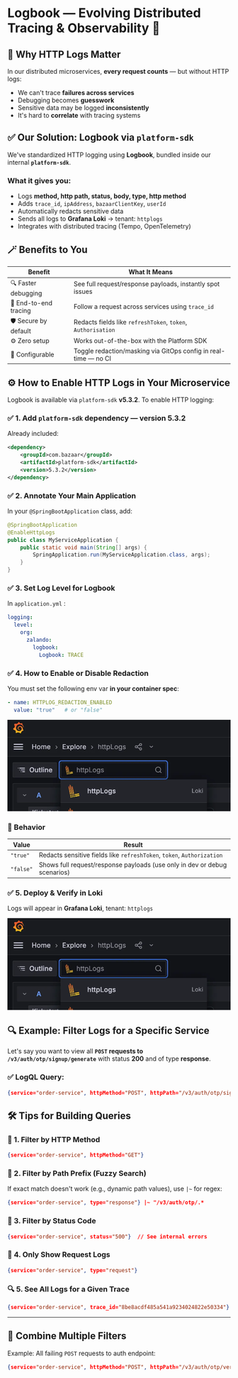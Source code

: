 # Logbook — Evolving Distributed Tracing & Observability 🚀

## 🧠 Why HTTP Logs Matter

In our distributed microservices, **every request counts** — but without HTTP logs:

- We can't trace **failures across services**
- Debugging becomes **guesswork**
- Sensitive data may be logged **inconsistently**
- It's hard to **correlate** with tracing systems

## ✅ Our Solution: Logbook via `platform-sdk`

We've standardized HTTP logging using **Logbook**, bundled inside our internal **`platform-sdk`**.

### What it gives you:

- Logs **method, http path, status, body, type, http method**
- Adds `trace_id`, `ipAddress`, `bazaarClientKey`, `userId`
- Automatically redacts sensitive data
- Sends all logs to **Grafana Loki** → tenant: `httplogs`
- Integrates with distributed tracing (Tempo, OpenTelemetry)

## 🪄 Benefits to You

| Benefit | What It Means |
| --- | --- |
| 🔍 Faster debugging | See full request/response payloads, instantly spot issues |
| 🧵 End-to-end tracing | Follow a request across services using `trace_id` |
| 🛡 Secure by default | Redacts fields like `refreshToken`, `token`, `Authorisation` |
| ⚙️ Zero setup | Works out-of-the-box with the Platform SDK |
| 🔄 Configurable | Toggle redaction/masking via GitOps config in real-time — no CI |

## ⚙️ How to Enable HTTP Logs in Your Microservice

Logbook is available via `platform-sdk` **v5.3.2**. To enable HTTP logging:

### ✅ 1. Add `platform-sdk` dependency — version 5.3.2

Already included:

```xml
<dependency>
    <groupId>com.bazaar</groupId>
    <artifactId>platform-sdk</artifactId>
    <version>5.3.2</version>
</dependency>
```

### ✅ 2. Annotate Your Main Application

In your `@SpringBootApplication` class, add:

```java
@SpringBootApplication
@EnableHttpLogs
public class MyServiceApplication {
    public static void main(String[] args) {
        SpringApplication.run(MyServiceApplication.class, args);
    }
}
```

### ✅ 3. Set Log Level for Logbook

In `application.yml` :

```yaml
logging:
  level:
    org:
      zalando:
        logbook:
          Logbook: TRACE
```

### ✅ 4. How to Enable or Disable Redaction

You must set the following env var **in your container spec**:

```yaml
- name: HTTPLOG_REDACTION_ENABLED
  value: "true"   # or "false"
```

![image.png](assets/6a37e7a7-c2d2-4d5b-9c09-a1afa146c95b.png)

### 📌 Behavior

| Value | Result |
| --- | --- |
| `"true"` | Redacts sensitive fields like `refreshToken`, `token`, `Authorization` |
| `"false"` | Shows full request/response payloads (use only in dev or debug scenarios) |

### ✅ 5. Deploy & Verify in Loki

Logs will appear in **Grafana Loki**, tenant: `httplogs`

![image.png](assets/6a37e7a7-c2d2-4d5b-9c09-a1afa146c95b.png)

## 🔍 Example: Filter Logs for a Specific Service

Let's say you want to view all **`POST` requests to `/v3/auth/otp/signup/generate`** with status **200** and of type **response**.

### ✅ LogQL Query:

```json
{service="order-service", httpMethod="POST", httpPath="/v3/auth/otp/signup/generate", type="response", status="200"}
```

## 🛠️ Tips for Building Queries

### 🔎 1. **Filter by HTTP Method**

```json
{service="order-service", httpMethod="GET"}
```

### 📍 2. **Filter by Path Prefix (Fuzzy Search)**

If exact match doesn't work (e.g., dynamic path values), use `|~` for regex:

```json
{service="order-service", type="response"} |~ "/v3/auth/otp/.*
```

### 🧵 3. **Filter by Status Code**

```json
{service="order-service", status="500"}  // See internal errors
```

### 🧪 4. **Only Show Request Logs**

```json
{service="order-service", type="request"}
```

### 🔍 5. **See All Logs for a Given Trace**

```json
{service="order-service", trace_id="8be8acdf485a541a9234024822e50334"}
```

---

## 🔁 Combine Multiple Filters

Example: All failing `POST` requests to auth endpoint:

```json
{service="order-service", httpMethod="POST", httpPath="/v3/auth/otp/verify", status=~"4..|5.."}
```